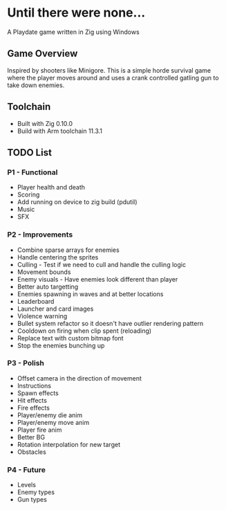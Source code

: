 # Until there were none...
A Playdate game written in Zig using Windows

## Game Overview
Inspired by shooters like Minigore. This is a simple horde survival game where the player moves around and uses a crank controlled gatling gun to take down enemies.

## Toolchain
- Built with Zig 0.10.0
- Build with Arm toolchain 11.3.1

## TODO List
### P1 - Functional
* Player health and death
* Scoring
* Add running on device to zig build (pdutil)
* Music
* SFX

### P2 - Improvements
* Combine sparse arrays for enemies
* Handle centering the sprites
* Culling - Test if we need to cull and handle the culling logic
* Movement bounds
* Enemy visuals - Have enemies look different than player
* Better auto targetting
* Enemies spawning in waves and at better locations
* Leaderboard
* Launcher and card images
* Violence warning
* Bullet system refactor so it doesn't have outlier rendering pattern
* Cooldown on firing when clip spent (reloading)
* Replace text with custom bitmap font
* Stop the enemies bunching up


### P3 - Polish
* Offset camera in the direction of movement
* Instructions
* Spawn effects
* Hit effects
* Fire effects
* Player/enemy die anim
* Player/enemy move anim
* Player fire anim
* Better BG
* Rotation interpolation for new target
* Obstacles

### P4 - Future
* Levels
* Enemy types
* Gun types
